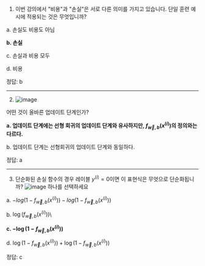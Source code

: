1. 이번 강의에서 "비용"과 "손실"은 서로 다른 의미를 가지고 있습니다. 단일 훈련 예시에 적용되는 것은 무엇입니까?

  a. 손실도 비용도 아님
  
  **b. 손실**
  
  c. 손실과 비용 모두
  
  d. 비용
 
정답: b

 ---

2. ![image](https://github.com/qlkdkd/MachineLearning/assets/71871927/e6acec79-2646-42b9-8a52-97a9e58728b6)

어떤 것이 올바른 업데이트 단계인가?

  **a. 업데이트 단계에는 선형 회귀의 업데이트 단계와 유사하지만, $f_{\vec{w}, b}(x^{(i)})$의 정의와는 다르다.**
  
  b. 업데이트 단계는 선형회귀의 업데이트 단계와 동일하다.

정답:  a

---

3. 단순화된 손실 함수의 경우 레이블 $y^{(i)}=0$이면 이 표현식은 무엇으로 단순화됩니까?
![image](https://github.com/qlkdkd/MachineLearning/assets/71871927/0bcf4e72-ae8f-4381-b1e1-a4478f38c5d8)
하나를 선택하세요

  a. $-log(1-f_{\vec{w}, b}(x^{(i)}))-log(1-f_{\vec{w}, b}(x^{(i)}))$
  
  b. $\log (f_{\overrightarrow{w},b}(x^{(i)}))$\
  
  **c. $-\log (1-f_{\overrightarrow{w},b}(x^{(i)}))$**
  
  d. $\log (1-f_{\overrightarrow{w},b}(x^{(i)})) + \log (1-f_{\overrightarrow{w},b}(x^{(i)}))$

정답: c
